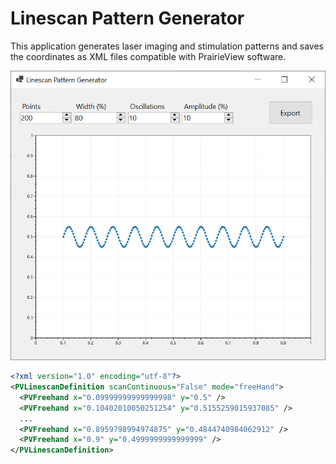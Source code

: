# Linescan Pattern Generator

This application generates laser imaging and stimulation patterns and saves the coordinates as XML files compatible with PrairieView software.

![](dev/screenshot.png)

```xml
<?xml version="1.0" encoding="utf-8"?>
<PVLinescanDefinition scanContinuous="False" mode="freeHand">
  <PVFreehand x="0.09999999999999998" y="0.5" />
  <PVFreehand x="0.10402010050251254" y="0.5155259015937085" />
  ...
  <PVFreehand x="0.8959798994974875" y="0.4844740984062912" />
  <PVFreehand x="0.9" y="0.4999999999999999" />
</PVLinescanDefinition>
```